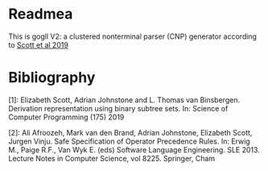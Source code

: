 # Readmea

This is gogll V2: a clustered nonterminal parser (CNP) generator according to [Scott et al 2019](1)

# Bibliography
[1]: Elizabeth Scott, Adrian Johnstone and L. Thomas van Binsbergen. 
Derivation representation using binary subtree sets. 
In: Science of Computer Programming (175) 2019

[2]: Ali Afroozeh, Mark van den Brand, Adrian Johnstone, Elizabeth Scott, Jurgen Vinju.
Safe Specification of Operator Precedence Rules.
In: Erwig M., Paige R.F., Van Wyk E. (eds) Software Language Engineering. SLE 2013. Lecture Notes in Computer Science, vol 8225. Springer, Cham
